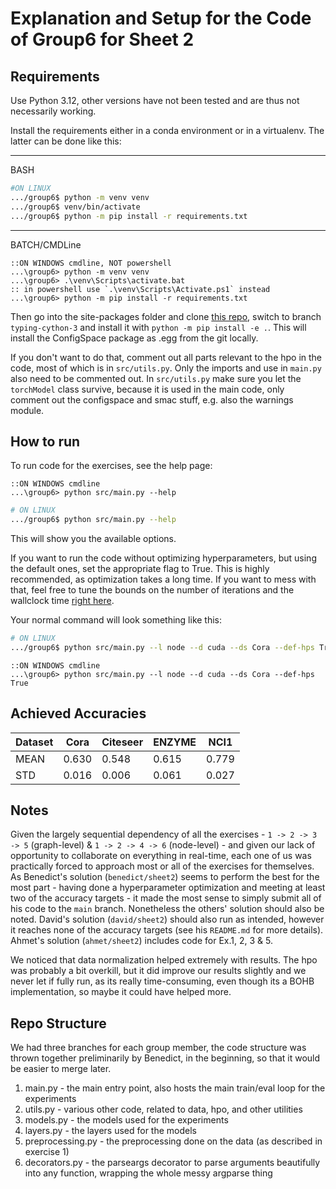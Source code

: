 # Explanation and Setup for the Code of Group6 for Sheet 2

## Requirements

Use Python 3.12, other versions have not been tested and are thus not necessarily working.

Install the requirements either in a conda environment or in a virtualenv. The latter can be done like this:

---

BASH

```bash
#ON LINUX
.../group6$ python -m venv venv
.../group6$ venv/bin/activate
.../group6$ python -m pip install -r requirements.txt
```

---

BATCH/CMDLine

```batch
::ON WINDOWS cmdline, NOT powershell
...\group6> python -m venv venv
...\group6> .\venv\Scripts\activate.bat
:: in powershell use `.\venv\Scripts\Activate.ps1` instead
...\group6> python -m pip install -r requirements.txt
```

Then go into the site-packages folder and clone [this repo](https://github.com/automl/ConfigSpace.git), switch to branch `typing-cython-3` and install it with `python -m pip install -e .`.
This will install the ConfigSpace package as .egg from the git locally.

If you don't want to do that, comment out all parts relevant to the hpo in the code, most of which is in `src/utils.py`.
Only the imports and use in `main.py` also need to be commented out.
In `src/utils.py` make sure you let the `torchModel` class survive, because it is used in the main code, only comment out the configspace and smac stuff, e.g. also the warnings module.

## How to run


To run code for the exercises, see the help page:

```batch
::ON WINDOWS cmdline
...\group6> python src/main.py --help
```

```bash
# ON LINUX
.../group6$ python src/main.py --help
```

This will show you the available options.

If you want to run the code without optimizing hyperparameters, but using the default ones, set the appropriate flag to True.
This is highly recommended, as optimization takes a long time. If you want to mess with that, feel free to tune the bounds on the number of iterations and the wallclock time [right here](src/utils.py#365).

Your normal command will look something like this:

```bash
# ON LINUX
.../group6$ python src/main.py --l node --d cuda --ds Cora --def-hps True
```

```batch
::ON WINDOWS cmdline
...\group6> python src/main.py --l node --d cuda --ds Cora --def-hps True
```

## Achieved Accuracies

Dataset | Cora  | Citeseer | ENZYME | NCI1
--- | --- | --- | --- | ---
MEAN | 0.630 | 0.548 | 0.615 | 0.779
STD | 0.016 | 0.006 | 0.061 | 0.027

## Notes

Given the largely sequential dependency of all the exercises - `1 -> 2 -> 3 -> 5` (graph-level) & `1 -> 2 -> 4 -> 6` (node-level) - and given our lack of opportunity to collaborate on everything in real-time, each one of us was practically forced to approach most or all of the exercises for themselves. As Benedict's solution (`benedict/sheet2`) seems to perform the best for the most part - having done a hyperparameter optimization and meeting at least two of the accuracy targets - it made the most sense to simply submit all of his code to the `main` branch. Nonetheless the others' solution should also be noted. David's solution (`david/sheet2`) should also run as intended, however it reaches none of the accuracy targets (see his `README.md` for more details). Ahmet's solution (`ahmet/sheet2`) includes code for Ex.1, 2, 3 & 5.

We noticed that data normalization helped extremely with results.
The hpo was probably a bit overkill, but it did improve our results slightly and we never let if fully run, as its really time-consuming, even though its a BOHB implementation, so maybe it could have helped more.

## Repo Structure

We had three branches for each group member, the code structure was thrown together preliminarily by Benedict, in the beginning, so that it would be easier to merge later.

1. main.py - the main entry point, also hosts the main train/eval loop for the experiments
2. utils.py - various other code, related to data, hpo, and other utilities
3. models.py - the models used for the experiments
4. layers.py - the layers used for the models
5. preprocessing.py - the preprocessing done on the data (as described in exercise 1)
6. decorators.py - the parseargs decorator to parse arguments beautifully into any function, wrapping the whole messy argparse thing

